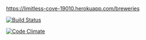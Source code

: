 https://limitless-cove-19010.herokuapp.com/breweries

[![Build Status](https://travis-ci.org/ilarinie/ratebeer.png)](https://travis-ci.org/ilarinie/ratebeer)

[![Code Climate](https://codeclimate.com/github/ilarinie/ratebeer.png)](https://codeclimate.com/github/ilarinie/ratebeer)
